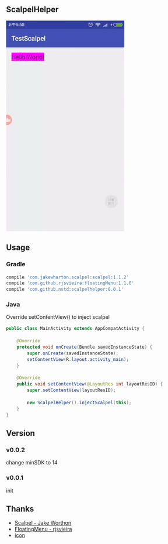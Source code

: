 ScalpelHelper
--------------------

![demo](https://github.com/Nstd/ScalpelHelper/blob/master/screenshots/sample.gif)

## Usage

### Gradle
``` gradle
compile 'com.jakewharton.scalpel:scalpel:1.1.2'
compile 'com.github.rjsvieira:floatingMenu:1.1.0'
compile 'com.github.nstd:scalpelhelper:0.0.1'
```

### Java
Override setContentView() to inject scalpel

``` java
public class MainActivity extends AppCompatActivity {

    @Override
    protected void onCreate(Bundle savedInstanceState) {
        super.onCreate(savedInstanceState);
        setContentView(R.layout.activity_main);
    }

    @Override
    public void setContentView(@LayoutRes int layoutResID) {
        super.setContentView(layoutResID);
        
        new ScalpelHelper().injectScalpel(this);
    }
}
```

## Version


### v0.0.2
change minSDK to 14

### v0.0.1
init

## Thanks
* [Scalpel - Jake Worthon](https://github.com/JakeWharton/scalpel)
* [FloatingMenu - rjsvieira](https://github.com/rjsvieira/floatingMenu)
* [icon](http://www.iconfont.cn/collections/detail?spm=a313x.7781069.1998910419.d9df05512&cid=3191)
